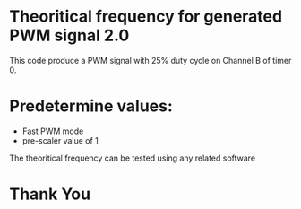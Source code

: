 # Theoritical frequency for generated PWM signal 2.0

This code produce a PWM signal with 25% duty cycle on Channel B of timer 0.

# Predetermine values:

- Fast PWM mode
- pre-scaler value of 1

The theoritical frequency can be tested using any related software

# Thank You

